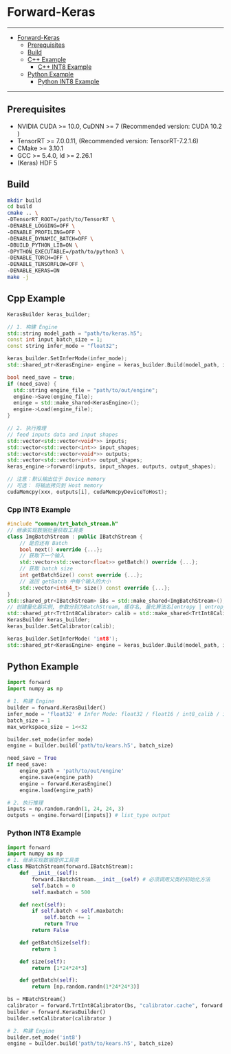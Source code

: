 # Forward-Keras

----

- [Forward-Keras](#forward-keras)
  - [Prerequisites](#prerequisites)
  - [Build](#build)
  - [C++ Example](#cpp-example)
    - [C++ INT8 Example](#cpp-int8-example)
  - [Python Example](#python-example)
    - [Python INT8 Example](#python-int8-example)

----

## Prerequisites

- NVIDIA CUDA >= 10.0, CuDNN >= 7 (Recommended version: CUDA 10.2 )
- TensorRT >= 7.0.0.11,  (Recommended version: TensorRT-7.2.1.6)
- CMake >= 3.10.1
- GCC >= 5.4.0, ld >= 2.26.1
- (Keras) HDF 5

## Build

```bash
mkdir build
cd build
cmake .. \
-DTensorRT_ROOT=/path/to/TensorRT \  
-DENABLE_LOGGING=OFF \  
-DENABLE_PROFILING=OFF \ 
-DENABLE_DYNAMIC_BATCH=OFF \ 
-DBUILD_PYTHON_LIB=ON \ 
-DPYTHON_EXECUTABLE=/path/to/python3 \ 
-DENABLE_TORCH=OFF \
-DENABLE_TENSORFLOW=OFF \
-DENABLE_KERAS=ON
make -j
```

## Cpp Example

```c++
KerasBuilder keras_builder;

// 1. 构建 Engine
std::string model_path = "path/to/keras.h5";
const int input_batch_size = 1; 
const string infer_mode = "float32";

keras_builder.SetInferMode(infer_mode); 
std::shared_ptr<KerasEngine> engine = keras_builder.Build(model_path, input_batch_size);

bool need_save = true;
if (need_save) {
  std::string engine_file = "path/to/out/engine";
  engine->Save(engine_file);
  eninge = std::make_shared<KerasEngine>();
  engine->Load(engine_file);
}

// 2. 执行推理
// feed inputs data and input shapes
std::vector<std::vector<void*>> inputs;
std::vector<std::vector<int>> input_shapes;
std::vector<std::vector<void*>> outputs;
std::vector<std::vector<int>> output_shapes;
keras_engine->forward(inputs, input_shapes, outputs, output_shapes);

// 注意：默认输出位于 Device memory
// 可选： 将输出拷贝到 Host memory
cudaMemcpy(xxx, outputs[i], cudaMemcpyDeviceToHost);
```

### Cpp INT8 Example

```c++
#include "common/trt_batch_stream.h"
// 继承实现数据批量获取工具类
class ImgBatchStream : public IBatchStream {
    // 是否还有 Batch
    bool next() override {...};
    // 获取下一个输入
    std::vector<std::vector<float>> getBatch() override {...};
    // 获取 batch size
    int getBatchSize() const override {...};
    // 返回 getBatch 中每个输入的大小
    std::vector<int64_t> size() const override {...};
}
std::shared_ptr<IBatchStream> ibs = std::make_shared<ImgBatchStream>();
// 创建量化器实例, 参数分别为BatchStream, 缓存名, 量化算法名[entropy | entropy_2 | minmax]
std::shared_ptr<TrtInt8Calibrator> calib = std::make_shared<TrtInt8Calibrator>(ibs, "calibrator.cache", "entropy");
KerasBuilder keras_builder;
keras_builder.SetCalibrator(calib);

keras_builder.SetInferMode( 'int8');
std::shared_ptr<KerasEngine> engine = keras_builder.Build(model_path, input_batch_size);
```

## Python Example

``` python
import forward
import numpy as np

# 1. 构建 Engine
builder = forward.KerasBuilder()
infer_mode = 'float32' # Infer Mode: float32 / float16 / int8_calib / int8
batch_size = 1
max_workspace_size = 1<<32

builder.set_mode(infer_mode) 
engine = builder.build('path/to/kears.h5', batch_size)

need_save = True
if need_save:
    engine_path = 'path/to/out/engine'
    engine.save(engine_path)
    engine = forward.KerasEngine()
    engine.load(engine_path)

# 2. 执行推理
inputs = np.random.randn(1, 24, 24, 3) 
outputs = engine.forward([inputs]) # list_type output
```

### Python INT8 Example

```python
import forward
import numpy as np
# 1. 继承实现数据提供工具类
class MBatchStream(forward.IBatchStream):
    def __init__(self):
        forward.IBatchStream.__init__(self) # 必须调用父类的初始化方法
        self.batch = 0
        self.maxbatch = 500 

    def next(self):
        if self.batch < self.maxbatch:
            self.batch += 1
            return True
        return False

    def getBatchSize(self):
        return 1

    def size(self):
        return [1*24*24*3]

    def getBatch(self):
        return [np.random.randn(1*24*24*3)]

bs = MBatchStream()
calibrator = forward.TrtInt8Calibrator(bs, "calibrator.cache", forward.ENTROPY_CALIBRATION)
builder = forward.KerasBuilder()
builder.setCalibrator(calibrator )

# 2. 构建 Engine
builder.set_mode('int8')
engine = builder.build('path/to/kears.h5', batch_size)
```
